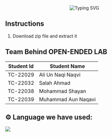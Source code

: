 <div align="center">
  <img src="https://readme-typing-svg.herokuapp.com?font=Jost&weight=600&size=28&duration=3500&pause=500&color=45e2c7&center=true&vCenter=true&width=435&lines=OPTICAL+FIBER+COMMUNICATION;Spring+2025;Open-ended+Lab;" alt="Typing SVG" />
</div>

## Instructions
1. Download zip file and extract it


## Team Behind OPEN-ENDED LAB

| Student Id | Student Name |
| ------------- | ------------- |
| TC-22029 | Ali Un Naqi Naqvi |
| TC-22032 | Salah Ahmad |
| TC-22038 | Mohammad Shayan |
| TC-22039 | Muhammad Aun Naqavi |

## ⚙️ Language we have used:
<p align="left">
  <img src="https://img.shields.io/badge/Arduino-00878F?logo=arduino&logoColor=fff&style=plastic">
</p>
